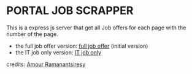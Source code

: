 # PORTAL JOB SCRAPPER #

This is a express js server that get all Job offers for each page with the number of the page.

- the full job offer version: [full job offer](http://wspc52.herokuapp.com/) (initial version)
- the IT job only version: [IT job only](https://api-portaljob.herokuapp.com)


credits: [Amour Ramanantsiresy](https://github.com/AmourRamanantsiresy)
